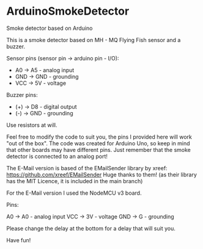 # ArduinoSmokeDetector
Smoke detector based on Arduino

This is a smoke detector based on MH - MQ Flying Fish sensor and a buzzer.

Sensor pins (sensor pin -> arduino pin - I/O):
  - A0 -> A5 - analog input
  - GND -> GND - grounding
  - VCC -> 5V - voltage

Buzzer pins:
  - (+) -> D8 - digital output
  - (-) -> GND - grounding
  
Use resistors at will.

Feel free to modify the code to suit you, the pins I provided here will work "out of the box". The code was created for Arduino Uno, so keep in mind that other boards may have different pins. Just remember that the smoke detector is connected to an analog port!

The E-Mail version is based of the EMailSender library by xreef: https://github.com/xreef/EMailSender
Huge thanks to them! (as their library has the MIT Licence, it is included in the main branch)

For the E-Mail version I used the NodeMCU v3 board.

Pins:

A0 -> A0 - analog input
VCC -> 3V - voltage
GND -> G - grounding

Please change the delay at the bottom for a delay that will suit you.

Have fun!
